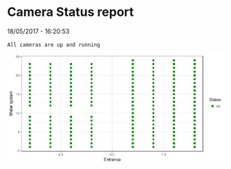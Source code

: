 Camera Status report
================
18/05/2017 - 16:20:53

    All cameras are up and running

![](camreport_files/figure-markdown_github/unnamed-chunk-2-1.png)
